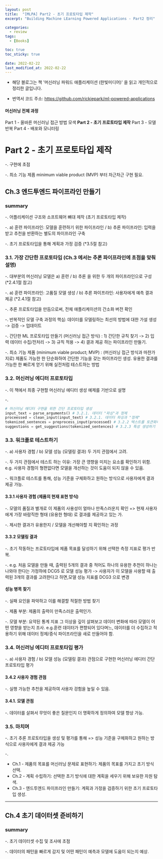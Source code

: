 ```yaml
---
layout: post
title:  "[MLPA] Part2 - 초기 프로토타입 제작"
excerpt: "Building Machine LEarning Powered Applications - Part2 정리"

categories:
  - review
tags:
  - [Books]

toc: true
toc_sticky: true
 
date: 2022-02-22
last_modified_at: 2022-02-22
---
```


* 해당 블로그는 책 '머신러닝 파워드 애플리케이션 (한빛미디어)' 을 읽고 개인적으로 정리한 글입니다.

* 번역서 코드 주소: https://github.com/rickiepark/ml-powered-applications

#### 머신러닝 전체 과정
Part 1 - 올바른 머신러닝 접근 방법 모색
**Part 2 - 초기 프로토타입 제작**
Part 3 - 모델 반복
Part 4 - 배포와 모니터링  

# Part 2 - 초기 프로토타입 제작
-. 구현에 초점

-. 최소 기능 제픔 minimum viable product (MVP) 부터 차근차근 구현 필요.

## Ch.3 엔드투엔드 파이프라인 만들기
### summary
-. 어플리케이션 구조와 소프트웨어 뼈대 제작 (초기 프로토타입 제작)

-. a) 훈련 파이프라인: 모델을 훈련하기 위한 파이프라인 / b) 추론 파이프라인: 입력을 받고 추천을 반환하는 별도의 파이프라인 구축

-. 초기 프로토타입을 통해 계획과 가정 검증 (*3.5절 참고)

### 3.1. 가장 간단한 프로토타입 (Ch.3 에서는 추론 파이프라인에 초점을 맞춰 설명)
-. 대부분의 머신러닝 모델은 a) 훈련 / b) 추론 을 위한 두 개의 파이프라인으로 구성 (*2.4.1절 참고)

-. a) 훈련 파이프라인: 고품질 모델 생성 / b) 추론 파이프라인: 사용자에게 예측 결과 제공 (*2.4.1절 참고)

-. 추론 프로토타입을 만듬으로써, 전체 애플리케이션의 간소화 버전 확인

-. 반복적인 모델 구축 과정의 핵심: 데이터를 모델링하는 최선의 방법에 대한 가설 생성 -> 검증 -> 업데이트

-. 간단한 ML 프로토타입 만들기 (머신러닝 접근 방식) : 1) 간단한 규칙 찾기 -> 2) 입력 데이터 수집/전처리 -> 3) 규칙 적용 -> 4) 결과 제공 하는 파이프라인 만들기.

-. 최소 기능 제품 (minimum viable product; MVP) : (머신러닝 접근 방식과 마찬가지로) 제품도 가능한 한 단순화하여 간단한 기능을 갖는 파이프라인 생성. 유용한 결과를 가능한 한 빠르게 얻기 위해 실전처럼 테스트하는 방법

### 3.2. 머신러닝 에디터 프로토타입
-. 이 책에서 최종 구현할 머신러닝 에디터 생성 예제를 기반으로 설명

-.
```python
# 머신러닝 에디터 구현을 위한 간단 프로토타입 생성
input_text = parse_arguments() # 3.2.1. 데이터 "파싱"과 정제
proceessed = clean_input(input_text) # 3.2.1. 데이터 파싱과 "정제"
tokenized_sentences = preprocess_input(processed) # 3.2.2 텍스트를 토큰화하기
suggestions = get_suggestions(tokenized_sentences) # 3.2.3 특성 생성하기 (가독성 점수 생성하기)
```

### 3.3. 워크플로 테스트하기
-. a) 사용자 경험 / b) 모델 성능 (모델링 결과) 두 가지 관점에서 고려. 

-. 두 가지 관점에서 테스트 하는 이유: 가장 큰 영향을 미치는 요소를 확인하기 위함. e.g. 사용자 경험이 형편없다면 모델을 개선하는 것이 도움이 되지 않을 수 있음. 

-. 워크플로 테스트를 통해, 성능 기준을 구체화하고 원하는 방식으로 사용자에게 결과 제공 가능. 

#### 3.3.1 사용자 경험 (제품의 현재 표현 방식) 
-. 모델의 품질과 별개로 이 제품의 사용성이 얼마나 만족스러운지 확인 => 현재 사용자에게 가장 바람직한 형태 (유용한 형태) 로 결과를 제공하고 있는 가. 

-. 제시한 결과가 유용한지 / 모델을 개선해야할 지 확인하는 과정

#### 3.3.2 모델링 결과
-. 초기 작동하는 프로토타입에 제품 목표를 달성하기 위해 선택한 측정 지표로 평가 반복.

-. e.g. 처음 모델을 만들 때, 출력된 5개의 결과 중 적어도 하나의 유용한 추천이 하나는 나와야 한다는 가정하에 DCG5 로 모델 성능 평가 -> 사용자가 이 모델을 사용할 때 출력된 3개의 결과를 고려한다고 하면,모델 성능 지표를 DCG3 으로 변경

#### 성능 병목 찾기
-. 실패 요인을 파악하고 이를 해결할 적절한 방법 찾기

-. 제품 부분: 제품의 출력이 만족스러운 출력인가. 

-. 모델 부분: 요약된 통계 지표 그 이상을 깊이 살펴보고 데이터 변화에 따라 모델이 어떤 영향을 받는지 조사. e.g.훈련 데이터가 편향되어 있다며느, 데이터를 더 수집하고 적용하기 위해 데이터 정제/증식 파이프라인을 새로 만들어야 함. 

### 3.4. 머신러닝 에디터 프로토타입 평가 
-. a) 사용자 경험 / b) 모델 성능 (모델링 결과) 관점으로 구현한 머신러닝 에디터 간단 프로토타입 평가 

#### 3.4.2 사용자 경험 관점
-. 실행 가능한 추천을 제공하여 사용자 겅험을 높일 수 있음.

#### 3.4.1. 모델 관점
-. 데이터를 살펴서 무엇이 좋은 질문인지 더 명확하게 정의하여 모델 향상 가능.

### 3.5. 마치며
-. 초기 추론 프로토타입을 생성 및 평가를 통해 => 성능 기준을 구체화하고 원하는 방식으로 사용자에게 결과 제공 가능

-. 
* Ch.1 - 제품의 목표를 머신러닝 문제로 표현하기: 제품의 목표를 가지고 초기 방식 선택.
* Ch.2 - 계획 수립하기: 선택한 초기 방식에 대한 계획을 세우기 위해 보유한 자원 탐색.
* Ch.3 - 엔드투엔드 파이프라인 만들기: 계획과 가정을 검증하기 위한 초기 프로토타입 생성.

---

## Ch.4 초기 데이터셋 준비하기
### summary
-. 초기 데이터셋 수집 및 조사에 초점

-. 데이터의 패턴을 빠르게 감지 및 어떤 패턴이 예측과 모델에 도움이 되는지 예상.



  
